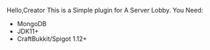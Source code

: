 Hello,Creator
This is a Simple plugin for A Server Lobby.
You Need:
 - MongoDB
 - JDK11+
 - CraftBukkit/Spigot 1.12+
